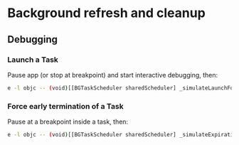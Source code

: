 # Background refresh and cleanup

## Debugging

### Launch a Task

Pause app (or stop at breakpoint) and start interactive debugging, then:

```bash
e -l objc -- (void)[[BGTaskScheduler sharedScheduler] _simulateLaunchForTaskWithIdentifier:@"com.thomsmed.appRefreshTask"]
```

### Force early termination of a Task

Pause at a breakpoint inside a task, then:

```bash
e -l objc -- (void)[[BGTaskScheduler sharedScheduler] _simulateExpirationForTaskWithIdentifier:@"com.thomsmed.appRefreshTask"]
```
